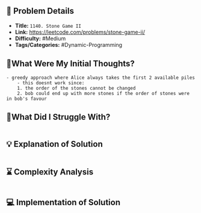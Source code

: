 ## 📝 Problem Details

- **Title:** `1140. Stone Game II`
- **Link:** https://leetcode.com/problems/stone-game-ii/
- **Difficulty:** #Medium 
- **Tags/Categories:** #Dynamic-Programming 

## 💭What Were My Initial Thoughts?

```
- greedy approach where Alice always takes the first 2 available piles
	- this doesnt work since:
	1. the order of the stones cannot be changed
	2. bob could end up with more stones if the order of stones were in bob's favour 
```

## 🤔What Did I Struggle With?

```

```

## 💡 Explanation of Solution

```

```

## ⌛ Complexity Analysis

```

```

## 💻 Implementation of Solution

```cpp

```